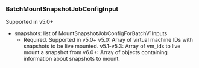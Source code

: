### BatchMountSnapshotJobConfigInput
Supported in v5.0+

- snapshots: list of MountSnapshotJobConfigForBatchV1Inputs
  - Required. Supported in v5.0+
      v5.0: Array of virtual machine IDs with snapshots to be live mounted.
      v5.1-v5.3: Array of vm_ids to live mount a snapshot from
      v6.0+: Array of objects containing information about snapshots to mount.
